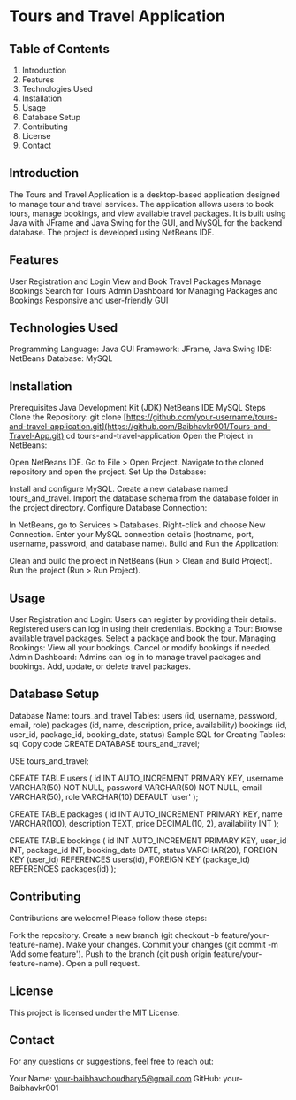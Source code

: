 # Tours and Travel Application
## Table of Contents
  1. Introduction
  2. Features
  3. Technologies Used
  4. Installation
  5. Usage
  6. Database Setup
  7. Contributing
  9. License
  10. Contact
      
## Introduction
The Tours and Travel Application is a desktop-based application designed to manage tour and travel services. The application allows users to book tours, manage bookings, and view available travel packages. It is built using Java with JFrame and Java Swing for the GUI, and MySQL for the backend database. The project is developed using NetBeans IDE.

## Features
  User Registration and Login
  View and Book Travel Packages
  Manage Bookings
  Search for Tours
  Admin Dashboard for Managing Packages and Bookings
  Responsive and user-friendly GUI

## Technologies Used
  Programming Language: Java
  GUI Framework: JFrame, Java Swing
  IDE: NetBeans
  Database: MySQL

## Installation
Prerequisites
  Java Development Kit (JDK)
  NetBeans IDE
  MySQL
  Steps
Clone the Repository:
git clone [https://github.com/your-username/tours-and-travel-application.git](https://github.com/Baibhavkr001/Tours-and-Travel-App.git)
cd tours-and-travel-application
  Open the Project in NetBeans:

  Open NetBeans IDE.
  Go to File > Open Project.
  Navigate to the cloned repository and open the project.
  Set Up the Database:

  Install and configure MySQL.
  Create a new database named tours_and_travel.
  Import the database schema from the database folder in the project directory.
  Configure Database Connection:

  In NetBeans, go to Services > Databases.
  Right-click and choose New Connection.
  Enter your MySQL connection details (hostname, port, username, password, and database name).
  Build and Run the Application:

  Clean and build the project in NetBeans (Run > Clean and Build Project).
  Run the project (Run > Run Project).

## Usage
  User Registration and Login:
  Users can register by providing their details.
  Registered users can log in using their credentials.
  Booking a Tour:
  Browse available travel packages.
  Select a package and book the tour.
  Managing Bookings:
  View all your bookings.
  Cancel or modify bookings if needed.
  Admin Dashboard:
  Admins can log in to manage travel packages and bookings.
  Add, update, or delete travel packages.

## Database Setup
  Database Name: tours_and_travel
  Tables:
  users (id, username, password, email, role)
  packages (id, name, description, price, availability)
  bookings (id, user_id, package_id, booking_date, status)
  Sample SQL for Creating Tables:
  sql
  Copy code
  CREATE DATABASE tours_and_travel;

  USE tours_and_travel;

  CREATE TABLE users (
      id INT AUTO_INCREMENT PRIMARY KEY,
      username VARCHAR(50) NOT NULL,
      password VARCHAR(50) NOT NULL,
      email VARCHAR(50),
      role VARCHAR(10) DEFAULT 'user'
  );

  CREATE TABLE packages (
      id INT AUTO_INCREMENT PRIMARY KEY,
      name VARCHAR(100),
       description TEXT,
      price DECIMAL(10, 2),
      availability INT
  );

  CREATE TABLE bookings (
    id INT AUTO_INCREMENT PRIMARY KEY,
    user_id INT,
    package_id INT,
    booking_date DATE,
    status VARCHAR(20),
    FOREIGN KEY (user_id) REFERENCES users(id),
    FOREIGN KEY (package_id) REFERENCES packages(id)
);

## Contributing
Contributions are welcome! Please follow these steps:

Fork the repository.
  Create a new branch (git checkout -b feature/your-feature-name).
Make your changes.
  Commit your changes (git commit -m 'Add some feature').
Push to the branch (git push origin feature/your-feature-name).
Open a pull request.
## License
This project is licensed under the MIT License.

## Contact
For any questions or suggestions, feel free to reach out:

  Your Name: your-baibhavchoudhary5@gmail.com
  GitHub: your-Baibhavkr001
